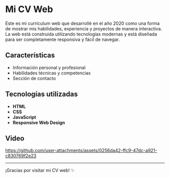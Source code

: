 # Mi CV Web

Este es mi currículum web que desarrollé en el año 2020 como una forma de mostrar mis habilidades, experiencia y proyectos de manera interactiva. La web está construida utilizando tecnologías modernas y está diseñada para ser completamente responsiva y fácil de navegar.

## Características

- Información personal y profesional
- Habilidades técnicas y competencias
- Sección de contacto

## Tecnologías utilizadas

- **HTML**
- **CSS**
- **JavaScript**
- **Responsive Web Design**


## Video

https://github.com/user-attachments/assets/0256da42-ffc9-47dc-a921-c830769f2e23


---
¡Gracias por visitar mi CV web! ✨

